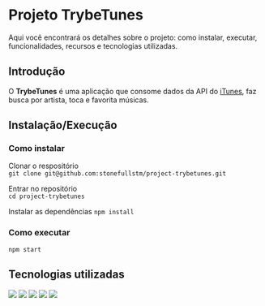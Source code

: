 # Projeto TrybeTunes

Aqui você encontrará os detalhes sobre o projeto: como instalar, executar, funcionalidades, recursos e tecnologias utilizadas.

## Introdução

O **TrybeTunes** é uma aplicação que consome dados da API do [iTunes](https://developer.apple.com/library/archive/documentation/AudioVideo/Conceptual/iTuneSearchAPI/index.html#//apple_ref/doc/uid/TP40017632-CH3-SW1), faz busca por artista, toca e favorita músicas.

## Instalação/Execução
### Como instalar
 
Clonar o respositório  
`git clone git@github.com:stonefullstm/project-trybetunes.git`  
 
Entrar no repositório  
`cd project-trybetunes`  
 
Instalar as dependências 
`npm install` 
 
### Como executar  

`npm start` 
 
## Tecnologias utilizadas
<div display="inline-block">
<img width="" src="https://img.shields.io/badge/HTML5-E34F26?style=for-the-badge&logo=html5&logoColor=white" />
<img width="" src="https://img.shields.io/badge/CSS3-1572B6?style=for-the-badge&logo=css3&logoColor=white" />
<img width="" src="https://img.shields.io/badge/JavaScript-323330?style=for-the-badge&logo=javascript&logoColor=F7DF1E" />
<img width="" src="https://img.shields.io/badge/React-20232A?style=for-the-badge&logo=react&logoColor=61DAFB" />
<img width="" src="https://img.shields.io/badge/BULMA-CSS-brightgreen" />
</div>
